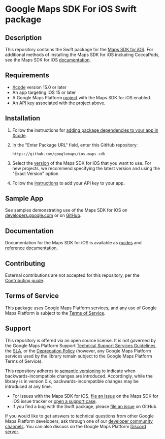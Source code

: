 # Google Maps SDK For iOS Swift package

## Description

This repository contains the Swift package for the
[Maps SDK for iOS](https://developers.google.com/maps/documentation/ios-sdk).
For additional methods of installing the Maps SDK for iOS including CocoaPods,
see the Maps SDK for iOS
[documentation](https://developers.google.com/maps/documentation/ios-sdk/config).

## Requirements

-   [Xcode](https://developer.apple.com/xcode/) version 15.0 or later
-   An app targeting iOS 15 or later
-   A Google Maps Platform
    [project](https://developers.google.com/maps/documentation/ios-sdk/cloud-setup)
    with the Maps SDK for iOS enabled.
-   An
    [API key](https://developers.google.com/maps/documentation/ios-sdk/get-api-key)
    associated with the project above.

## Installation

1.  Follow the instructions for
    [adding package dependencies to your app in Xcode](https://developer.apple.com/documentation/xcode/adding-package-dependencies-to-your-app).

2.  In the "Enter Package URL" field, enter this GitHub repository:

    ```
    https://github.com/googlemaps/ios-maps-sdk
    ```

3.  Select the
    [version](https://developers.google.com/maps/documentation/ios-sdk/versions)
    of the Maps SDK for iOS that you want to use. For new projects, we recommend
    specifying the latest version and using the "Exact Version" option.

4.  Follow the
    [instructions](https://developers.google.com/maps/documentation/ios-sdk/config#get-key)
    to add your API key to your app.

## Sample App

See samples demonstrating use of the Maps SDK for iOS on
[developers.google.com](https://developers.google.com/maps/documentation/ios-sdk/code-samples)
or on [GitHub](https://github.com/googlemaps-samples/maps-sdk-for-ios-samples).

## Documentation

Documentation for the Maps SDK for iOS is available as
[guides](https://developers.google.com/maps/documentation/ios-sdk/) and
[reference documentation](https://developers.google.com/maps/documentation/ios-sdk/reference).

## Contributing

External contributions are not accepted for this repository, per the
[Contributing guide](https://github.com/googlemaps/ios-maps-sdk/blob/main/CONTRIBUTING.md).

## Terms of Service

This package uses Google Maps Platform services, and any use of Google Maps
Platform is subject to the
[Terms of Service](https://cloud.google.com/maps-platform/terms).

## Support

This repository is offered via an open source license. It is not governed by the
Google Maps Platform Support
[Technical Support Services Guidelines](https://cloud.google.com/maps-platform/terms/tssg),
the [SLA](https://cloud.google.com/maps-platform/terms/sla), or the
[Deprecation Policy](https://cloud.google.com/maps-platform/terms) (however, any
Google Maps Platform services used by the library remain subject to the Google
Maps Platform Terms of Service).

This repository adheres to [semantic versioning](https://semver.org/) to
indicate when backwards-incompatible changes are introduced. Accordingly, while
the library is in version 0.x, backwards-incompatible changes may be introduced
at any time.

-   For issues with the Maps SDK for iOS,
    [file an issue](https://developers.google.com/maps/documentation/ios-sdk/support#issue-tracker)
    on the Maps SDK for iOS issue tracker or
    [open a support case](https://developers.google.com/maps/documentation/ios-sdk/support#contact-maps-support).
-   If you find a bug with the Swift package, please
    [file an issue](https://github.com/googlemaps/ios-maps-sdk/issues) on
    GitHub.

If you would like to get answers to technical questions from other Google Maps
Platform developers, ask through one of our
[developer community channels](https://developers.google.com/maps/developer-community).
You can also discuss on the Google Maps Platform
[Discord server](https://discord.gg/hYsWbmk).
